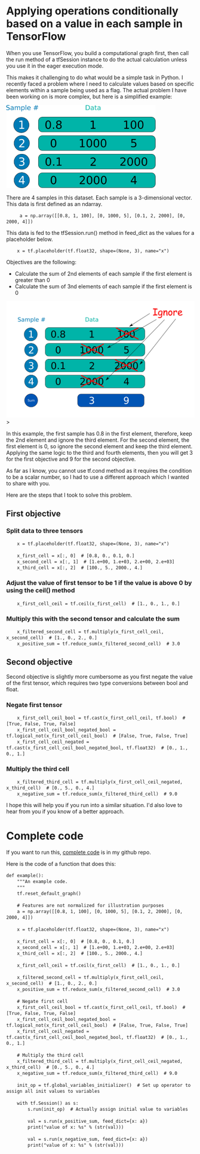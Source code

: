 # Applying operations conditionally based on a value in each sample in TensorFlow

When you use TensorFlow, you build a computational graph first, then call the run method of a tfSession instance
 to do the actual calculation unless you use it in the eager execution mode.
 
 This makes it challenging to do what would be a simple task in Python.  I recently faced a problem where I need to calculate values based on specific elements within a sample being used as a flag.  The actual problem I have been working on is more complex, but here is a simplified example:

<img src="../assets/images/conditional_1.jpg" width="400px">

There are 4 samples in this dataset.
Each sample is a 3-dimensional vector.
This data is first defined as an ndarray. 
```
     a = np.array([[0.8, 1, 100], [0, 1000, 5], [0.1, 2, 2000], [0, 2000, 4]])
```
This data is fed to the tfSession.run() method in feed_dict as the values for a placeholder below.
```
    x = tf.placeholder(tf.float32, shape=(None, 3), name="x")
```

Objectives are the following:

* Calculate the sum of 2nd elements of each sample if the first element is greater than 0
* Calculate the sum of 3nd elements of each sample if the first element is 0

<img src="../assets/images/conditional_2.jpg"  width="600px">>

In this example, the first sample has 0.8 in the first element, therefore, keep the 2nd element and ignore the third element.
For the second element, the first element is 0, so ignore the second element and keep the third element.
Applying the same logic to the third and fourth elements, then you will get 3 for the first objective and 9 for the second objective.

As far as I know, you cannot use tf.cond method as it requires the condition to be a scalar number, so I had to use a different approach which I wanted to share with you.

Here are the steps that I took to solve this problem.

## First objective
### Split data to three tensors
```
    x = tf.placeholder(tf.float32, shape=(None, 3), name="x")

    x_first_cell = x[:, 0]  # [0.8, 0., 0.1, 0.]
    x_second_cell = x[:, 1]  # [1.e+00, 1.e+03, 2.e+00, 2.e+03]
    x_third_cell = x[:, 2]  # [100., 5., 2000., 4.]
```

### Adjust the value of first tensor to be 1 if the value is above 0 by using the ceil() method
```
    x_first_cell_ceil = tf.ceil(x_first_cell)  # [1., 0., 1., 0.]

```

### Multiply this with the second tensor and calculate the sum
```
    x_filtered_second_cell = tf.multiply(x_first_cell_ceil, x_second_cell)  # [1., 0., 2., 0.]
    x_positive_sum = tf.reduce_sum(x_filtered_second_cell)  # 3.0
```

## Second objective
Second objective is slightly more cumbersome as you first negate the value of the first tensor, which requires two type conversions between bool and float.

### Negate first tensor
```
    x_first_cell_ceil_bool = tf.cast(x_first_cell_ceil, tf.bool)  # [True, False, True, False]
    x_first_cell_ceil_bool_negated_bool = tf.logical_not(x_first_cell_ceil_bool)  # [False, True, False, True]
    x_first_cell_ceil_negated = tf.cast(x_first_cell_ceil_bool_negated_bool, tf.float32)  # [0., 1., 0., 1.]
```

### Multiply the third cell
```
    x_filtered_third_cell = tf.multiply(x_first_cell_ceil_negated, x_third_cell)  # [0., 5., 0., 4.]
    x_negative_sum = tf.reduce_sum(x_filtered_third_cell)  # 9.0
```

I hope this will help you if you run into a similar situation.  I'd also love to hear from you if you know of a better approach.


# Complete code
If you want to run this, [complete code](https://github.com/hideyukiinada/examples/blob/master/tensorflow/conditional_2) is in my github repo.

Here is the code of a function that does this:
```
def example():
    """An example code.
    """
    tf.reset_default_graph()

    # Features are not normalized for illustration purposes
    a = np.array([[0.8, 1, 100], [0, 1000, 5], [0.1, 2, 2000], [0, 2000, 4]])

    x = tf.placeholder(tf.float32, shape=(None, 3), name="x")

    x_first_cell = x[:, 0]  # [0.8, 0., 0.1, 0.]
    x_second_cell = x[:, 1]  # [1.e+00, 1.e+03, 2.e+00, 2.e+03]
    x_third_cell = x[:, 2]  # [100., 5., 2000., 4.]

    x_first_cell_ceil = tf.ceil(x_first_cell)  # [1., 0., 1., 0.]

    x_filtered_second_cell = tf.multiply(x_first_cell_ceil, x_second_cell)  # [1., 0., 2., 0.]
    x_positive_sum = tf.reduce_sum(x_filtered_second_cell)  # 3.0

    # Negate first cell
    x_first_cell_ceil_bool = tf.cast(x_first_cell_ceil, tf.bool)  # [True, False, True, False]
    x_first_cell_ceil_bool_negated_bool = tf.logical_not(x_first_cell_ceil_bool)  # [False, True, False, True]
    x_first_cell_ceil_negated = tf.cast(x_first_cell_ceil_bool_negated_bool, tf.float32)  # [0., 1., 0., 1.]

    # Multiply the third cell
    x_filtered_third_cell = tf.multiply(x_first_cell_ceil_negated, x_third_cell)  # [0., 5., 0., 4.]
    x_negative_sum = tf.reduce_sum(x_filtered_third_cell)  # 9.0

    init_op = tf.global_variables_initializer()  # Set up operator to assign all init values to variables

    with tf.Session() as s:
        s.run(init_op)  # Actually assign initial value to variables

        val = s.run(x_positive_sum, feed_dict={x: a})
        print("value of x: %s" % (str(val)))

        val = s.run(x_negative_sum, feed_dict={x: a})
        print("value of x: %s" % (str(val)))
```
